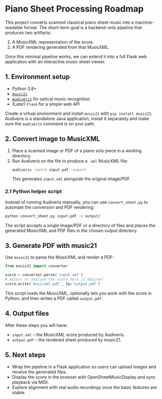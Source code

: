 # Piano Sheet Processing Roadmap

This project converts scanned classical piano sheet music into a machine-readable format. The short-term goal is a backend-only pipeline that produces two artifacts:

1. A MusicXML representation of the score.
2. A PDF rendering generated from that MusicXML.

Once this minimal pipeline works, we can extend it into a full Flask web application with an interactive music sheet viewer.

## 1. Environment setup

- Python 3.8+
- [`music21`](https://web.mit.edu/music21/)
- [`Audiveris`](https://audiveris.github.io/audiveris/) for optical music recognition
- (Later) `Flask` for a simple web API

Create a virtual environment and install `music21` with `pip install music21`. Audiveris is a standalone Java application; install it separately and make sure the `audiveris` command is on your path.

## 2. Convert image to MusicXML

1. Place a scanned image or PDF of a piano solo piece in a working directory.
2. Run Audiveris on the file to produce a `.xml` MusicXML file:
   ```bash
   audiveris -batch input.pdf -export
   ```
   This generates `input.xml` alongside the original image/PDF.

### 2.1 Python helper script

Instead of running Audiveris manually, you can use `convert_sheet.py` to
automate the conversion and PDF rendering:

```bash
python convert_sheet.py input.pdf -o output/
```

The script accepts a single image/PDF or a directory of files and places the
generated MusicXML and PDF files in the chosen output directory.

## 3. Generate PDF with music21

Use `music21` to parse the MusicXML and render a PDF:

```python
from music21 import converter

score = converter.parse('input.xml')
# Adjust or analyze the score here if desired
score.write('musicxml.pdf', fp='output.pdf')
```

This script loads the MusicXML, optionally lets you work with the score in Python, and then writes a PDF called `output.pdf`.

## 4. Output files

After these steps you will have:

- `input.xml` – the MusicXML score produced by Audiveris.
- `output.pdf` – the rendered sheet produced by music21.

## 5. Next steps

- Wrap the pipeline in a Flask application so users can upload images and receive the generated files.
- Display the score in the browser with OpenSheetMusicDisplay and sync playback via MIDI.
- Explore alignment with real audio recordings once the basic features are stable.
